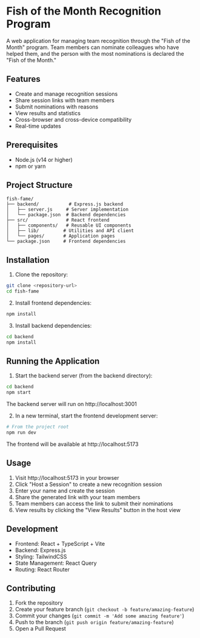 # Fish of the Month Recognition Program

A web application for managing team recognition through the "Fish of the Month" program. Team members can nominate colleagues who have helped them, and the person with the most nominations is declared the "Fish of the Month."

## Features

- Create and manage recognition sessions
- Share session links with team members
- Submit nominations with reasons
- View results and statistics
- Cross-browser and cross-device compatibility
- Real-time updates

## Prerequisites

- Node.js (v14 or higher)
- npm or yarn

## Project Structure

```
fish-fame/
├── backend/           # Express.js backend
│   ├── server.js     # Server implementation
│   └── package.json  # Backend dependencies
├── src/              # React frontend
│   ├── components/   # Reusable UI components
│   ├── lib/         # Utilities and API client
│   └── pages/       # Application pages
└── package.json     # Frontend dependencies
```

## Installation

1. Clone the repository:
```bash
git clone <repository-url>
cd fish-fame
```

2. Install frontend dependencies:
```bash
npm install
```

3. Install backend dependencies:
```bash
cd backend
npm install
```

## Running the Application

1. Start the backend server (from the backend directory):
```bash
cd backend
npm start
```
The backend server will run on http://localhost:3001

2. In a new terminal, start the frontend development server:
```bash
# From the project root
npm run dev
```
The frontend will be available at http://localhost:5173

## Usage

1. Visit http://localhost:5173 in your browser
2. Click "Host a Session" to create a new recognition session
3. Enter your name and create the session
4. Share the generated link with your team members
5. Team members can access the link to submit their nominations
6. View results by clicking the "View Results" button in the host view

## Development

- Frontend: React + TypeScript + Vite
- Backend: Express.js
- Styling: TailwindCSS
- State Management: React Query
- Routing: React Router

## Contributing

1. Fork the repository
2. Create your feature branch (`git checkout -b feature/amazing-feature`)
3. Commit your changes (`git commit -m 'Add some amazing feature'`)
4. Push to the branch (`git push origin feature/amazing-feature`)
5. Open a Pull Request
